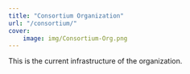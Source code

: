 ```yaml
---
title: "Consortium Organization"
url: "/consortium/"
cover: 
    image: img/Consortium-Org.png
---
```


This is the current infrastructure of the organization.